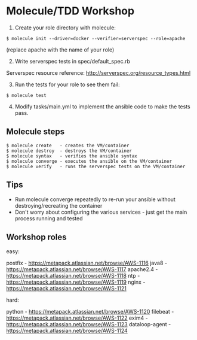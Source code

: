 Molecule/TDD Workshop
=====================

1) Create your role directory with molecule:

````
$ molecule init --driver=docker --verifier=serverspec --role=apache
````

(replace apache with the name of your role)


2) Write serverspec tests in spec/default_spec.rb

Serverspec resource reference: http://serverspec.org/resource_types.html


3) Run the tests for your role to see them fail:

````
$ molecule test
````


4) Modify tasks/main.yml to implement the ansible code to make the tests pass.


Molecule steps
--------------

````
$ molecule create   - creates the VM/container
$ molecule destroy  - destroys the VM/container
$ molecule syntax   - verifies the ansible syntax
$ molecule converge - executes the ansible on the VM/container
$ molecule verify   - runs the serverspec tests on the VM/container
````


Tips
----

 * Run molecule converge repeatedly to re-run your ansible without destroying/recreating the container
 * Don't worry about configuring the various services - just get the main process running and tested


Workshop roles
--------------

easy:

postfix - https://metapack.atlassian.net/browse/AWS-1116
java8 - https://metapack.atlassian.net/browse/AWS-1117
apache2.4 - https://metapack.atlassian.net/browse/AWS-1118
ntp - https://metapack.atlassian.net/browse/AWS-1119
nginx - https://metapack.atlassian.net/browse/AWS-1121

hard:

python - https://metapack.atlassian.net/browse/AWS-1120
filebeat - https://metapack.atlassian.net/browse/AWS-1122
exim4 - https://metapack.atlassian.net/browse/AWS-1123
dataloop-agent - https://metapack.atlassian.net/browse/AWS-1124
